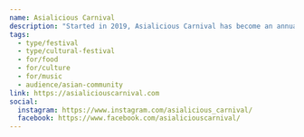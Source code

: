 ```yaml
---
name: Asialicious Carnival
description: "Started in 2019, Asialicious Carnival has become an annual three-day weekend attraction celebrating multiculturalism at Woodside Square in Scarborough North. The festival showcases diverse Asian culture and heritage through a variety of performances, ethnic foods, fireworks, and cultural showcases. Organized by the Federation of Asian Canadians Toronto (FACT)."
tags:
  - type/festival
  - type/cultural-festival
  - for/food
  - for/culture
  - for/music
  - audience/asian-community
link: https://asialiciouscarnival.com
social:
  instagram: https://www.instagram.com/asialicious_carnival/
  facebook: https://www.facebook.com/asialiciouscarnival/
---
```

